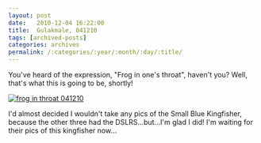 ```yaml
---
layout: post
date:	2010-12-04 16:22:00
title:  Gulakmale, 041210
tags: [archived-posts]
categories: archives
permalink: /:categories/:year/:month/:day/:title/
---
```

You've heard of the expression, "Frog in one's throat", haven't you? Well, that's what this is going to be, shortly!


<a href="http://s1142.photobucket.com/albums/n602/Deepapctrsglr/?action=view&amp;current=IMG_7653.jpg" target="_blank"><img src="http://i1142.photobucket.com/albums/n602/Deepapctrsglr/IMG_7653.jpg" border="0" alt="frog in throat 041210"></a>

I'd almost decided I wouldn't take any pics of the Small Blue Kingfisher, because the other three had the DSLRS...but...I'm glad I did! I'm waiting for their pics of this kingfisher now...
